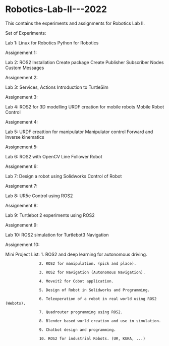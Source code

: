 # Robotics-Lab-II---2022
This contains the experiments and assignments for Robotics Lab II. 


Set of Experiments: 

Lab 1: Linux for Robotics
       Python for Robotics
       
Assignement 1: 
       
Lab 2: ROS2 Installation
       Create package
       Create Publisher Subscriber Nodes
       Custom Messages
       
Assignement 2: 
       
Lab 3: Services, Actions
       Introduction to TurtleSim  
       
Assignement 3: 
       
Lab 4: ROS2 for 3D modelling
       URDF creation for mobile robots
       Mobile Robot Control
       
Assignement 4:        
 
       
Lab 5: URDF creattion for manipulator
       Manipulator control
       Forward and Inverse kinematics
       
Assignement 5: 
       
Lab 6: ROS2 with OpenCV
       Line Follower Robot
       
Assignement 6: 
       
Lab 7: Design a robot using Solidworks
       Control of Robot
       
Assignement 7: 
       
Lab 8: UR5e Control using ROS2

Assignement 8: 

Lab 9: Turtlebot 2 experiments using ROS2

Assignement 9: 

Lab 10: ROS2 simulation for Turtlebot3 Navigation 

Assignement 10: 


Mini Project List: 
                   1. ROS2 and deep learning for autonomous driving.

                   2. ROS2 for manipulation. (pick and place).
                   
                   3. ROS2 for Navigation (Autonomous Navigation).
                   
                   4. Moveit2 for Cobot application.
                   
                   5. Design of Robot in Solidworks and Programming.
                   
                   6. Teleoperation of a robot in real world using ROS2 (Webots).
                   
                   7. Quadrouter programming using ROS2.
                   
                   8. Blender based world creation and use in simulation.
                   
                   9. Chatbot design and programming.
                   
                   10. ROS2 for industrial Robots. (UR, KUKA, ...)
                   
                   
                   
                   
       
     



